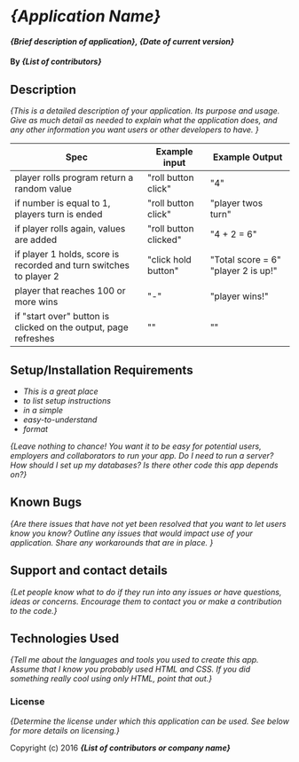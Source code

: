 # _{Application Name}_

#### _{Brief description of application}, {Date of current version}_

#### By _**{List of contributors}**_

## Description

_{This is a detailed description of your application. Its purpose and usage.  Give as much detail as needed to explain what the application does, and any other information you want users or other developers to have. }_

| Spec| Example input | Example Output
| ----------- | ----------- | ----------- |
| player rolls program return a random value | "roll button click" | "4" |
| if number is equal to 1, players turn is ended | "roll button click" | "player twos turn" |
| if player rolls again, values are added | "roll button clicked" | "4 + 2 = 6" |
| if player 1 holds, score is recorded and turn switches to player 2 | "click hold button" | "Total score = 6" "player 2 is up!" |
| player that reaches 100 or more wins | "-" |"player wins!"
| if "start over" button is clicked on the output, page refreshes | "" | "" |










## Setup/Installation Requirements

* _This is a great place_
* _to list setup instructions_
* _in a simple_
* _easy-to-understand_
* _format_

_{Leave nothing to chance! You want it to be easy for potential users, employers and collaborators to run your app. Do I need to run a server? How should I set up my databases? Is there other code this app depends on?}_

## Known Bugs

_{Are there issues that have not yet been resolved that you want to let users know you know?  Outline any issues that would impact use of your application.  Share any workarounds that are in place. }_

## Support and contact details

_{Let people know what to do if they run into any issues or have questions, ideas or concerns.  Encourage them to contact you or make a contribution to the code.}_

## Technologies Used

_{Tell me about the languages and tools you used to create this app. Assume that I know you probably used HTML and CSS. If you did something really cool using only HTML, point that out.}_

### License

*{Determine the license under which this application can be used.  See below for more details on licensing.}*

Copyright (c) 2016 **_{List of contributors or company name}_**
